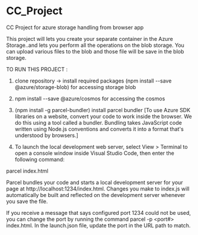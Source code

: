 # CC_Project
CC Project for azure storage handling from browser app

This project will lets you create your separate container in the Azure Storage..and lets you perform all the operations on the blob storage.
You can upload various files to the blob and those file will be save in the blob storage.

TO RUN THIS PROJECT :
1. clone repository -> install required packages (npm install --save @azure/storage-blob) for accessing storage blob
2. npm install --save @azure/cosmos for accessing the cosmos

2. (npm install -g parcel-bundler) install parcel bundler
[To use Azure SDK libraries on a website, convert your code to work inside the browser. We do this using a tool called a bundler. Bundling takes JavaScript code written using Node.js conventions and converts it into a format that's understood by browsers.]

3. To launch the local development web server, select View > Terminal to open a console window inside Visual Studio Code, then enter the following command:

parcel index.html

Parcel bundles your code and starts a local development server for your page at http://localhost:1234/index.html. Changes you make to index.js will automatically be built and reflected on the development server whenever you save the file.

If you receive a message that says configured port 1234 could not be used, you can change the port by running the command 
parcel -p <port#> index.html. 
In the launch.json file, update the port in the URL path to match.




